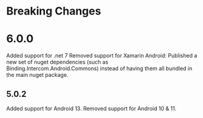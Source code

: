 # Breaking Changes

# 6.0.0

Added support for .net 7
Removed support for Xamarin
Android: Published a new set of nuget dependencies (such as Binding.Intercom.Android.Commons) instead of having them all bundled in the main nuget package.

## 5.0.2

Added support for Android 13.
Removed support for Android 10 & 11.